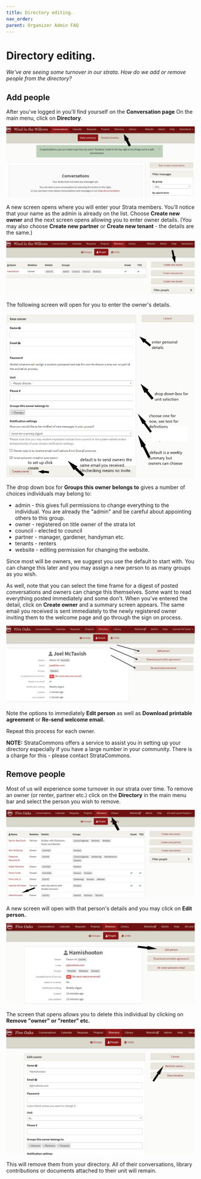 ```yaml
---
title: Directory editing.
nav_order: 
parent: Organizer Admin FAQ
---
```


# Directory editing.

*We've are seeing some turnover in our strata.  How do we add or remove people from the directory?*

## Add people

After you've logged in you'll find yourself on the **Conversation page**  On the main menu, click on **Directory**.  

![Open the directory](directory_add/opendirectory.png)

A new screen opens where you will enter your Strata members.  You'll notice that your name as the admin is already on the list.  Choose **Create new owner** and the next screen opens allowing you to enter owner details.  (You may also choose **Create new partner** or **Create new tenant** - the details are the same.)

![add new](directory_add/directoryscreen.png)

The following screen will open for you to enter the owner's details.  

![set up](directory_add/setupowner.png)

The drop down box for **Groups this owner belongs to** gives a number of choices individuals may belong to:

 - admin - this gives full permissions to change everything to the individual.  You are already the "admin" and be careful about appointing others to this group.
 - owner - registered on title owner of the strata lot
 - council - elected to council
 - partner - manager, gardener, handyman etc.
 - tenants - renters 
 - website - editing permission for changing the website.

Since most will be owners, we suggest you use the default to start with. You can change this later and you may assign a new person to as many groups as you wish.  

As well, note that you can select the time frame for a digest of posted conversations and owners can change this themselves.  Some want to read everything posted immediately and some don't.  When you've entered the detail, click on **Create owner** and a summary screen appears.  The same email you received is sent immediately to the newly registered owner inviting them to the welcome page and go through the sign on process.  

![summary](directory_add/summary.png)

Note the options to immediately **Edit person** as well as **Download printable agreement** or **Re-send welcome email.**  

Repeat this process for each owner.  

**NOTE:** StrataCommons offers a service to assist you in setting up your directory especially if you have a large number in your community. There is a charge for this - please contact StrataCommons.

## Remove people

Most of us will experience some turnover in our strata over time.  To remove an owner (or renter, partner etc.) click on the **Directory** in the main menu bar and select the person you wish to remove.  

![remove owner](directory_add/removeowner.png)

A new screen will open with that person's details and you may click on **Edit person.**

![remove person](directory_add/removeperson2.png)

The screen that opens allows you to delete this individual by clicking on **Remove "owner" or "renter" etc.**

![remove person](directory_add/removeperson3.png)

This will remove them from your directory.  All of their conversations, library contributions or documents attached to their unit will remain.  


